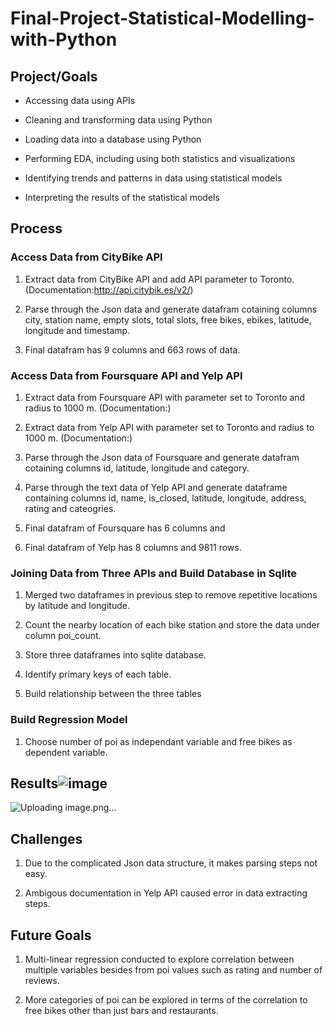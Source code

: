 # Final-Project-Statistical-Modelling-with-Python

## Project/Goals
* Accessing data using APIs

* Cleaning and transforming data using Python

* Loading data into a database using Python

* Performing EDA, including using both statistics and visualizations

* Identifying trends and patterns in data using statistical models

* Interpreting the results of the statistical models

## Process
### Access Data from CityBike API
1. Extract data from CityBike API and add API parameter to Toronto. (Documentation:http://api.citybik.es/v2/)

2. Parse through the Json data and generate datafram cotaining columns city, station name, empty slots, total slots, free bikes, ebikes, latitude, longitude and timestamp.

3. Final datafram has 9 columns and 663 rows of data.

### Access Data from Foursquare API and Yelp API
1. Extract data from Foursquare API with parameter set to Toronto and radius to 1000 m. (Documentation:)

2. Extract data from Yelp API with parameter set to Toronto and radius to 1000 m. (Documentation:)

3. Parse through the Json data of Foursquare and generate datafram cotaining columns id, latitude, longitude and category.

4. Parse through the text data of Yelp API and generate dataframe containing columns id, name, is_closed, latitude, longitude, address, rating and cateogries.

5. Final datafram of Foursquare has 6 columns and 

6. Final datafram of Yelp has 8 columns and 9811 rows.

### Joining Data from Three APIs and Build Database in Sqlite

1. Merged two dataframes in previous step to remove repetitive locations by latitude and longitude.

2. Count the nearby location of each bike station and store the data under column poi_count.

3. Store three dataframes into sqlite database.

4. Identify primary keys of each table.

5. Build relationship between the three tables

### Build Regression Model

1. Choose number of poi as independant variable and free bikes as dependent variable.

## Results![image](https://github.com/maybester/Statistical-Modelling-with-Python/assets/73912419/adb3cda6-292e-45a2-b65c-853562f02f05)
![Uploading image.png…]()


## Challenges 
1. Due to the complicated Json data structure, it makes parsing steps not easy.

2. Ambigous documentation in Yelp API caused error in data extracting steps.

## Future Goals
1. Multi-linear regression conducted to explore correlation between multiple variables besides from poi values such as rating and number of reviews.

2. More categories of poi can be explored in terms of the correlation to free bikes other than just bars and restaurants.
